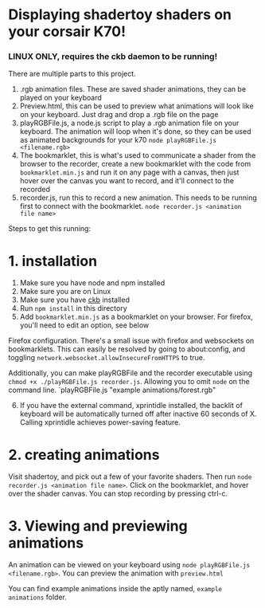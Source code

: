 # Displaying shadertoy shaders on your corsair K70!

### LINUX ONLY, requires the ckb daemon to be running!

There are multiple parts to this project.

1. .rgb animation files. These are saved shader animations, they can be played on your keyboard
2. Preview.html, this can be used to preview what animations will look like on your keyboard. Just drag and drop a .rgb file on the page
3. playRGBFile.js, a node.js script to play a .rgb animation file on your keyboard. The animation will loop when it's done, so they can be used as animated backgrounds for your k70
`node playRGBFile.js <filename.rgb>`
4. The bookmarklet, this is what's used to communicate a shader from the browser to the recorder, create a new bookmarklet with the code from `bookmarklet.min.js` and run it on any page with a canvas, then just hover over the canvas you want to record, and it'll connect to the recorded
5. recorder.js, run this to record a new animation. This needs to be running first to connect with the bookmarklet. `node recorder.js <animation file name>`

Steps to get this running:

# 1. installation

1. Make sure you have node and npm installed
2. Make sure you are on Linux
3. Make sure you have [ckb](https://github.com/ccMSC/ckb) installed
4. Run `npm install` in this directory
5. Add `bookmarklet.min.js` as a bookmarklet on your browser. For firefox, you'll need to edit an option, see below

Firefox configuration. There's a small issue with firefox and websockets on bookmarklets. This can easily be resolved by going to about:config, and toggling `network.websocket.allowInsecureFromHTTPS` to true.

Additionally, you can make playRGBFile and the recorder executable using `chmod +x ./playRGBFile.js recorder.js`. Allowing you to omit `node` on the command line. `playRGBFile.js "example animations/forest.rgb"

6. If you have the external command, xprintidle installed, the backlit of keyboard will be automatically turned off after inactive 60 seconds of X. Calling xprintidle achieves power-saving feature.

# 2. creating animations

Visit shadertoy, and pick out a few of your favorite shaders. Then run `node recorder.js <animation file name>`. Click on the bookmarklet, and hover over the shader canvas. You can stop recording by pressing ctrl-c.

# 3. Viewing and previewing animations

An animation can be viewed on your keyboard using `node playRGBFile.js <filename.rgb>`. You can preview the animation with `preview.html`

You can find example animations inside the aptly named, `example animations` folder.
